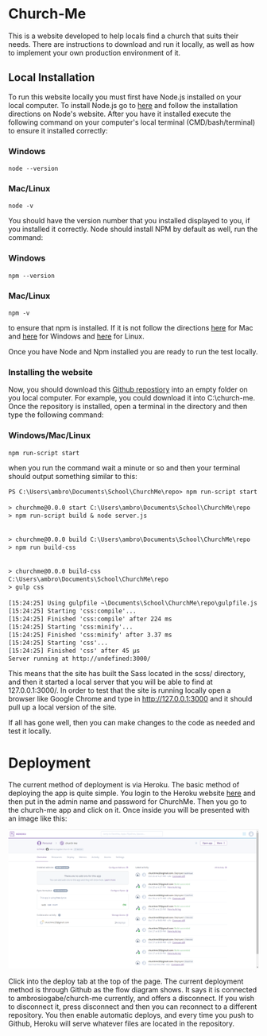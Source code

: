 # Church-Me
This is a website developed to help locals find a church that suits their needs. There are instructions to download and run it locally, as well as how to implement your own production environment of it.

## Local Installation
To run this website locally you must first have Node.js installed on your local computer. To install Node.js go to [here](https://nodejs.org/en/) and follow the installation directions on Node's website. After you have it installed execute the following command on your computer's local terminal (CMD/bash/terminal) to ensure it installed correctly:

### Windows
```
node --version
```
### Mac/Linux
```
node -v
```

You should have the version number that you installed displayed to you, if you installed it correctly. Node should install NPM by default as well, run the command:

### Windows
```
npm --version
```
### Mac/Linux
```
npm -v
```

to ensure that npm is installed. If it is not follow the directions [here](https://treehouse.github.io/installation-guides/mac/node-mac.html) for Mac and [here](https://blog.teamtreehouse.com/install-node-js-npm-windows) for Windows and [here](https://blog.teamtreehouse.com/install-node-js-npm-linux) for Linux.

Once you have Node and Npm installed you are ready to run the test locally.

### Installing the website
Now, you should download this [Github repostiory](https://github.com/ambrosiogabe/church-me) into an empty folder on you local computer. For example, you could download it into C:\church-me. Once the repository is installed, open a terminal in the directory and then type the following command:

### Windows/Mac/Linux
```
npm run-script start
```

when you run the command wait a minute or so and then your terminal should output something similar to this:
```
PS C:\Users\ambro\Documents\School\ChurchMe\repo> npm run-script start

> churchme@0.0.0 start C:\Users\ambro\Documents\School\ChurchMe\repo
> npm run-script build & node server.js


> churchme@0.0.0 build C:\Users\ambro\Documents\School\ChurchMe\repo
> npm run build-css


> churchme@0.0.0 build-css C:\Users\ambro\Documents\School\ChurchMe\repo
> gulp css

[15:24:25] Using gulpfile ~\Documents\School\ChurchMe\repo\gulpfile.js
[15:24:25] Starting 'css:compile'...
[15:24:25] Finished 'css:compile' after 224 ms
[15:24:25] Starting 'css:minify'...
[15:24:25] Finished 'css:minify' after 3.37 ms
[15:24:25] Starting 'css'...
[15:24:25] Finished 'css' after 45 μs
Server running at http://undefined:3000/
```

This means that the site has built the Sass located in the scss/ directory, and then it started a local server that you will be able to find at 127.0.0.1:3000/. In order to test that the site is running locally open a browser like Google Chrome and type in http://127.0.0.1:3000 and it should pull up a local version of the site.

If all has gone well, then you can make changes to the code as needed and test it locally.

# Deployment
The current method of deployment is via Heroku. The basic method of deploying the app is quite simple. You login to the Heroku website [here](https://id.heroku.com/login) and then put in the admin name and password for ChurchMe. Then you go to the church-me app and click on it. Once inside you will be presented with an image like this:

![this](/deployImage.png)

Click into the deploy tab at the top of the page. The current deployment method is through Github as the flow diagram shows. It says it is connected to ambrosiogabe/church-me currently, and offers a disconnect. If you wish to disconnect it, press disconnect and then you can reconnect to a different repository. You then enable automatic deploys, and every time you push to Github, Heroku will serve whatever files are located in the repository.


